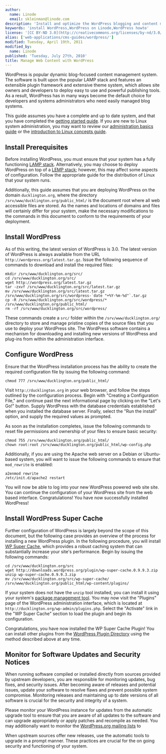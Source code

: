 ```yaml
---
author:
  name: Linode
  email: skleinman@linode.com
description: 'Install and optimize the WordPress blogging and content management system on your Linux VPS.'
keywords: 'install WordPress,WordPress on Linode,WordPress howto'
license: '[CC BY-ND 3.0](http://creativecommons.org/licenses/by-nd/3.0/us/)'
alias: ['web-applications/cms-guides/wordpress/']
modified: Tuesday, April 19th, 2011
modified_by:
  name: Linode
published: 'Tuesday, July 27th, 2010'
title: Manage Web Content with WordPress
---
```


WordPress is popular dynamic blog-focused content management system. The software is built upon the popular LAMP stack and features an extensible plugin framework and extensive theme system, which allows site owners and developers to deploy easy to use and powerful publishing tools. As a result, WordPress has in many ways become the default choice for developers and systems administrators who need easily managed blog systems.

This guide assumes you have a complete and up to date system, and that you have completed the [getting started guide](/docs/getting-started/). If you are new to Linux system administration, you may want to review our [administration basics guide](/docs/using-linux/administration-basics) or the [introduction to Linux concepts guide](/docs/tools-reference/introduction-to-linux-concepts/).

Install Prerequisites
---------------------

Before installing WordPress, you must ensure that your system has a fully functioning [LAMP stack](/docs/lamp-guides/). Alternatively, you may choose to deploy WordPress on top of a [LEMP stack](/docs/lemp-guides/); however, this may affect some aspects of configuration. Follow the appropriate guide for the distribution of Linux that your system runs.

Additionally, this guide assumes that you are deploying WordPress on the domain `ducklington.org`, where the directory `/srv/www/ducklington.org/public_html/` is the document root where all web accessible files are stored. As the names and locations of domains and files will certainly differ for your system, make the necessary modifications to the commands in this document to conform to the requirements of your deployment.

Install WordPress
-----------------

As of this writing, the latest version of WordPress is 3.0. The latest version of WordPress is always available from the URL `http://wordpress.org/latest.tar.gz`. Issue the following sequence of commands to download and install the required files:

    mkdir /srv/www/ducklington.org/src/
    cd /srv/www/ducklington.org/src/
    wget http://wordpress.org/latest.tar.gz
    tar -zxvf /srv/www/ducklington.org/src/latest.tar.gz
    mv /srv/www/ducklington.org/src/latest.tar.gz /srv/www/ducklington.org/src/wordpress-`date "+%Y-%m-%d"`.tar.gz
    cp -R /srv/www/ducklington.org/src/wordpress/* /srv/www/ducklington.org/public_html/
    rm -rf /srv/www/ducklington.org/src/wordpress/

These commands create a `src/` folder within the `/srv/www/ducklington.org/` directory to store and manage pristine copies of the source files that you use to deploy your WordPress site. The WordPress software contains a mechanism for downloading and installing new versions of WordPress and plug-ins from within the administration interface.

Configure WordPress
-------------------

Ensure that the WordPress installation process has the ability to create the required configuration file by issuing the following command:

    chmod 777 /srv/www/ducklington.org/public_html/

Visit `http://ducklington.org` in your web browser, and follow the steps outlined by the configuration process. Begin with "Creating a Configuration File," and continue past the next informational page by clicking on the "Let's Go!" button. Supply WordPress with the database credentials established when you installed the database server. Finally, select the "Run the install" option, and supply the required values as prompted.

As soon as the installation completes, issue the following commands to reset file permissions and ownership of your files to ensure basic security:

    chmod 755 /srv/www/ducklington.org/public_html/
    chown root:root /srv/www/ducklington.org/public_html/wp-config.php

Additionally, if you are using the Apache web server on a Debian or Ubuntu-based system, you will want to issue the following commands to ensure that `mod_rewrite` is enabled:

    a2enmod rewrite
    /etc/init.d/apache2 restart

You will now be able to log into your new WordPress powered web site site. You can continue the configuration of your WordPress site from the web based interface. Congratulations! You have now successfully installed WordPress!

Install WordPress Super Cache
-----------------------------

Further configuration of WordPress is largely beyond the scope of this document, but the following case provides an overview of the process for installing a new WordPress plugin. In the following procedure, you will install [WP Super Cache](http://wordpress.org/extend/plugins/wp-super-cache/), which provides a robust caching system that can substantially increase your site's performance. Begin by issuing the following commands:

    cd /srv/www/ducklington.org/src 
    wget http://downloads.wordpress.org/plugin/wp-super-cache.0.9.9.3.zip
    unzip wp-super-cache.0.9.9.3.zip
    mv /srv/www/ducklington.org/src/wp-super-cache/ /srv/www/ducklington.org/public_html/wp-content/plugins/

If your system does not have the `unzip` tool installed, you can install it using your system's [package management tool](/docs/using-linux/package-management/). You may now visit the "Plugins" page of the WordPress administration interface, which is located at `http://ducklington.org/wp-admin/plugins.php`. Select the "Activate" link in the "WP Super Cache" section to load the plugin and begin its configuration.

Congratulations, you have now installed the WP Super Cache Plugin! You can install other plugins from the [WordPress Plugin Directory](http://wordpress.org/extend/plugins/) using the method described above at any time.

Monitor for Software Updates and Security Notices
-------------------------------------------------

When running software compiled or installed directly from sources provided by upstream developers, you are responsible for monitoring updates, bug fixes, and security issues. After becoming aware of releases and potential issues, update your software to resolve flaws and prevent possible system compromise. Monitoring releases and maintaining up to date versions of all software is crucial for the security and integrity of a system.

Please monitor your WordPress instance for updates from the automatic upgrade tool to ensure that you are aware of all updates to the software and can upgrade appropriately or apply patches and recompile as needed. You may additionally want to monitor the [WordPress.org mailing lists](http://codex.wordpress.org/Mailing_Lists) to

When upstream sources offer new releases, use the automatic tools to upgrade in a prompt manner. These practices are crucial for the on going security and functioning of your system.



